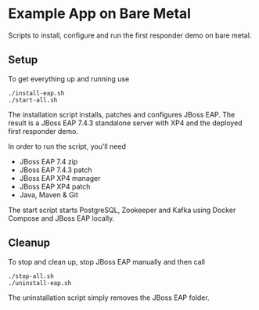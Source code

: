 # Example App on Bare Metal

Scripts to install, configure and run the first responder demo on bare metal. 

## Setup

To get everything up and running use

```shell
./install-eap.sh
./start-all.sh
```

The installation script installs, patches and configures JBoss EAP. The result is a JBoss EAP 7.4.3 standalone server with XP4 and the deployed first responder demo.

In order to run the script, you'll need

- JBoss EAP 7.4 zip
- JBoss EAP 7.4.3 patch
- JBoss EAP XP4 manager
- JBoss EAP XP4 patch
- Java, Maven & Git

The start script starts PostgreSQL, Zookeeper and Kafka using Docker Compose and JBoss EAP locally. 

## Cleanup

To stop and clean up, stop JBoss EAP manually and then call 

```shell
./stop-all.sh
./uninstall-eap.sh
```

The uninstallation script simply removes the JBoss EAP folder.  
